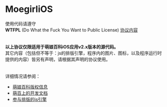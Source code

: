 MoegirliOS
==========

使用代码请遵守<br/>
**WTFPL** (Do What the Fuck You Want to Public License) [协议内容](http://www.wtfpl.net/txt/copying/)<br/>
<br/>
<br/>
**以上协议仅限适用于萌娘百科iOS应用v2.x版本的源代码。**<br/>
其它内容（包括但不等于：js的排版引擎，程序内的图片、图标，以及程序运行时提供的内容）皆另有声明，请根据其声明的协议使用。<br/>
<br/>
<br/>
详细情况请参阅：<br />
* [萌娘百科版权信息](http://zh.moegirl.org/%E8%90%8C%E5%A8%98%E7%99%BE%E7%A7%91:%E7%89%88%E6%9D%83%E4%BF%A1%E6%81%AF)<br />
* [萌百上的开发文档](http://zh.moegirl.org/User:Maverick/%E8%90%8C%E5%A8%98%E7%99%BE%E7%A7%91iOS-app%E5%BC%80%E5%8F%91%E6%96%87%E6%A1%A3)<br />
* [参与排版的js引擎](https://github.com/Illvili/moegirl-navbox-flatten)




